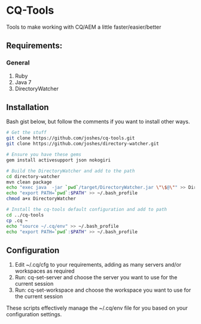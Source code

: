 CQ-Tools
========

Tools to make working with CQ/AEM a little faster/easier/better

## Requirements:

### General

1. Ruby
2. Java 7
3. DirectoryWatcher

## Installation

Bash gist below, but follow the comments if you want to install other ways.

```sh
# Get the stuff
git clone https://github.com/joshes/cq-tools.git
git clone https://github.com/joshes/directory-watcher.git

# Ensure you have these gems
gem install activesupport json nokogiri

# Build the DirectoryWatcher and add to the path
cd directory-watcher
mvn clean package
echo "exec java  -jar `pwd`/target/DirectoryWatcher.jar \"\$@\"" >> DirectoryWatcher
echo "export PATH=`pwd`:$PATH" >> ~/.bash_profile
chmod a+x DirectoryWatcher

# Install the cq-tools default configuration and add to path
cd ../cq-tools
cp .cq ~
echo "source ~/.cq/env" >> ~/.bash_profile
echo "export PATH=`pwd`:$PATH" >> ~/.bash_profile
```

## Configuration

1. Edit ~/.cq/cfg to your requirements, adding as many servers and/or workspaces as required
2. Run: cq-set-server and choose the server you want to use for the current session
3. Run: cq-set-workspace and choose the workspace you want to use for the current session

These scripts effectively manage the ~/.cq/env file for you based on your configuration settings.
